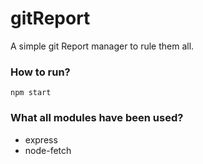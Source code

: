 # gitReport
A simple git Report manager to rule them all.

### How to run?
```npm start```

### What all modules have been used?
* express
* node-fetch

 